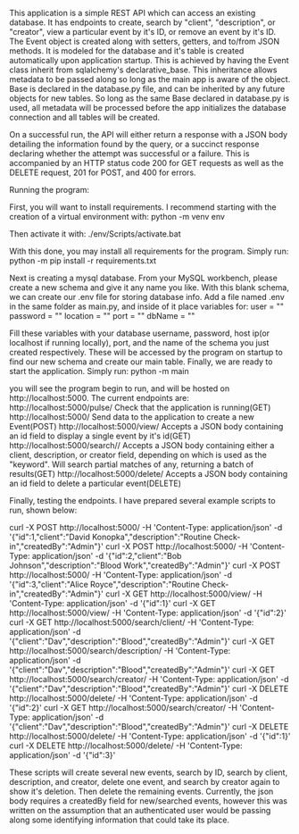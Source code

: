 This application is a simple REST API which can access an existing database. It has endpoints to create, search by "client", "description", or "creator", view a particular event by it's ID, or remove an event by it's ID. The Event object is created along with setters, getters, and to/from JSON methods. It is modeled for the database and it's table is created automatically upon application startup. This is achieved by having the Event class inherit from sqlalchemy's declarative_base. This inheritance allows metadata to be passed along so long as the main app is aware of the object. Base is declared in the database.py file, and can be inherited by any future objects for new tables. So long as the same Base declared in database.py is used, all metadata will be processed before the app initializes the database connection and all tables will be created. 

On a successful run, the API will either return a response with a JSON body detailing the information found by the query, or a succinct response declaring whether the attempt was successful or a failure. This is accompanied by an HTTP status code 200 for GET requests as well as the DELETE request, 201 for POST, and 400 for errors. 

Running the program:

First, you will want to install requirements. I recommend starting with the creation of a virtual environment with:
python -m venv env

Then activate it with:
./env/Scripts/activate.bat

With this done, you may install all requirements for the program. Simply run:
python -m pip install -r requirements.txt

Next is creating a mysql database. From your MySQL workbench, please create a new schema and give it any name you like. With this blank schema, we can create our .env file for storing database info. Add a file named .env in the same folder as main.py, and inside of it place variables for:
user = ""
password = ""
location = ""
port = ""
dbName = ""

Fill these variables with your database username, password, host ip(or localhost if running locally), port, and the name of the schema you just created respectively. These will be accessed by the program on startup to find our new schema and create our main table. Finally, we are ready to start the application. Simply run:
python -m main

you will see the program begin to run, and will be hosted on http://localhost:5000.
The current endpoints are:
http://localhost:5000/pulse/            Check that the application is running(GET)
http://localhost:5000/                  Send data to the application to create a new Event(POST)
http://localhost:5000/view/             Accepts a JSON body containing an id field to display a single event by it's id(GET)
http://localhost:5000/search/<keyword>/ Accepts a JSON body containing either a client, description, or creator field, depending on which is used as the "keyword". 
                                        Will search partial matches of any, returning a batch of results(GET)
http://localhost:5000/delete/           Accepts a JSON body containing an id field to delete a particular event(DELETE)


Finally, testing the endpoints. I have prepared several example scripts to run, shown below:

curl -X POST http://localhost:5000/ -H 'Content-Type: application/json' -d '{"id":1,"client":"David Konopka","description":"Routine Check-in","createdBy":"Admin"}'
curl -X POST http://localhost:5000/ -H 'Content-Type: application/json' -d '{"id":2,"client":"Bob Johnson","description":"Blood Work","createdBy":"Admin"}'
curl -X POST http://localhost:5000/ -H 'Content-Type: application/json' -d '{"id":3,"client":"Alice Royce","description":"Routine Check-in","createdBy":"Admin"}'
curl -X GET http://localhost:5000/view/ -H 'Content-Type: application/json' -d '{"id":1}'
curl -X GET http://localhost:5000/view/ -H 'Content-Type: application/json' -d '{"id":2}'
curl -X GET http://localhost:5000/search/client/ -H 'Content-Type: application/json' -d '{"client":"Dav","description":"Blood","createdBy":"Admin"}'
curl -X GET http://localhost:5000/search/description/ -H 'Content-Type: application/json' -d '{"client":"Dav","description":"Blood","createdBy":"Admin"}'
curl -X GET http://localhost:5000/search/creator/ -H 'Content-Type: application/json' -d '{"client":"Dav","description":"Blood","createdBy":"Admin"}'
curl -X DELETE http://localhost:5000/delete/ -H 'Content-Type: application/json' -d '{"id":2}'
curl -X GET http://localhost:5000/search/creator/ -H 'Content-Type: application/json' -d '{"client":"Dav","description":"Blood","createdBy":"Admin"}'
curl -X DELETE http://localhost:5000/delete/ -H 'Content-Type: application/json' -d '{"id":1}'
curl -X DELETE http://localhost:5000/delete/ -H 'Content-Type: application/json' -d '{"id":3}'

These scripts will create several new events, search by ID, search by client, description, and creator, delete one event, and search by creator again to show it's deletion. Then delete the remaining events. Currently, the json body requires a createdBy field for new/searched events, however this was written on the assumption that an authenticated user would be passing along some identifying information that could take its place.